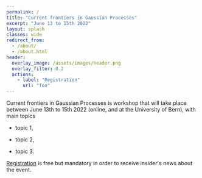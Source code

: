 ```yaml
---
permalink: /
title: "Current frontiers in Gaussian Processes"
excerpt: "June 13 to 15th 2022"
layout: splash
classes: wide
redirect_from: 
  - /about/
  - /about.html
header:
  overlay_image: /assets/images/header.png
  overlay_filter: 0.2
  actions:
    - label: "Registration"
      url: "foo"
---
```


Current frontiers in Gaussian Processes is workshop that will take place between June 13th to 15th 2022 (online, and at the University of Bern), with main topics

  *  topic 1, 

  *  topic 2,  

  *  topic 3. 

[Registration](bar) is free but mandatory in order to receive insider's news about the event.